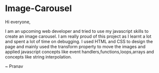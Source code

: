 # Image-Carousel
Hi everyone,

I am an upcoming web developer and tried to use my javascript skills to create an image carousel. I am really proud of this project as I learnt a lot and spent a lot of time on debugging. I used HTML and CSS to design the page and mainly used the transform property to move the images and applied javascript concepts like event handlers,functions,loops,arrays and concepts like string interpolation. 

~ Pranav 
